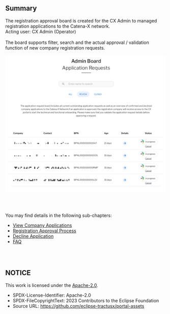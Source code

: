 ## Summary

The registration approval board is created for the CX Admin to managed registration applications to the Catena-X network.
<br>
Acting user: CX Admin (Operator)
<br>
<br>
The board supports filter, search and the actual approval / validation function of new company registration requests.
<br>
<br>
<img width="1000" alt="image" src="https://raw.githubusercontent.com/eclipse-tractusx/portal-assets/main/docs/static/application-requests-overview-narrow.png">

<br>
<br>

You may find details in the following sub-chapters:

- [View Company Applications](<./02.%20View%20Company%20Application(s).md>)
- [Registration Approval Process](./03.%20Registration%20Approval%20Process.md)
- [Decline Application](./04.%20Decline%20Application.md)
- [FAQ](./05.%20FAQ.md)

<br>
<br>

## NOTICE

This work is licensed under the [Apache-2.0](https://www.apache.org/licenses/LICENSE-2.0).

- SPDX-License-Identifier: Apache-2.0
- SPDX-FileCopyrightText: 2023 Contributors to the Eclipse Foundation
- Source URL: https://github.com/eclipse-tractusx/portal-assets
